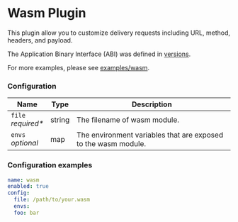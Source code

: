 # Wasm Plugin

This plugin allow you to  customize delivery requests including URL, method, headers, and payload.

The Application Binary Interface (ABI) was defined in [versions](./versions).

For more examples, please see [examples/wasm](/examples/wasm).


### Configuration

| Name       | Type   | Description                                                  |
|-------------------------------|------------------------------------------------------------------------------------------------------------------------------------------------------------------------------------------|-------------------------------|
| `file`</br> *required\** | string                                                                                                                                   | The filename of wasm module. |
| `envs`</br> *optional*  | map                                                                                                                             | The environment variables that are exposed to the wasm module. |



### Configuration examples

```yaml
name: wasm
enabled: true
config:
  file: /path/to/your.wasm
  envs:
  foo: bar
```

